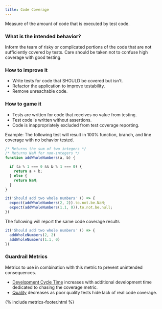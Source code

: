 ```yaml
---
title: Code Coverage
---
```



Measure of the amount of code that is executed by test code.

### What is the intended behavior?

Inform the team of risky or complicated portions of the code that are not sufficiently covered by tests. Care should be
taken not to confuse high coverage with good testing.

### How to improve it

- Write tests for code that SHOULD be covered but isn't.
- Refactor the application to improve testability.
- Remove unreachable code.

### How to game it

- Tests are written for code that receives no value from testing.
- Test code is written without assertions.
- Code is inappropriately excluded from test coverage reporting.

Example: The following test will result in 100% function, branch, and line coverage with no behavior tested.

```javascript
/* Returns the sum of two integers */
/* Returns NaN for non-integers */
function addWholeNumbers(a, b) {

  if (a % 1 === 0 && b % 1 === 0) {
    return a + b;
  } else {
    return NaN;
  }
}

it('Should add two whole numbers' () => {
  expect(addWholeNumbers(2, 2)).to.not.be.NaN;
  expect(addWholeNumbers(1.1, 0)).to.not.be.null;
})
```

The following will report the same code coverage results

```javascript
it('Should add two whole numbers' () => {
  addWholeNumbers(2, 2)
  addWholeNumbers(1.1, 0)
})
```

### Guardrail Metrics

Metrics to use in combination with this metric to prevent unintended consequences.

- [Development Cycle Time](./development-cycle-time.html) increases with additional development time dedicated to
  chasing the coverage metric.
- [Quality](./quality.html) decreases as poor quality tests hide lack of real code
  coverage.

{% include metrics-footer.html %}
